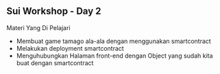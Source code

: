<div>
  <h2>Sui Workshop - Day 2 </h2>
  <sumary>Materi Yang Di Pelajari</sumary>
  <div>
    <img src="file:///C:/Users/Riki%20Reza%20Ryansyah/OneDrive/%E0%B8%A3%E0%B8%B9%E0%B8%9B%E0%B8%A0%E0%B8%B2%E0%B8%9E/Screenshots/Screenshot%202025-09-06%20154253.png" alt="">
  </div>
  <ul>
    <li>Membuat game tamago ala-ala dengan menggunakan smartcontract</li>
    <li>Melakukan deployment smartcontract</li>
    <li>Menguhubungkan Halaman front-end dengan Object yang sudah kita buat dengan smartcontract</li>
  </ul>
</div>
